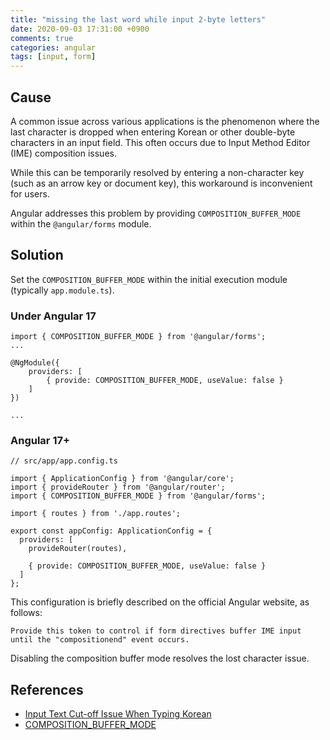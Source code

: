 ```yaml
---
title: "missing the last word while input 2-byte letters"
date: 2020-09-03 17:31:00 +0900
comments: true
categories: angular
tags: [input, form]
---
```




## Cause

A common issue across various applications is the phenomenon where the last character is dropped when entering Korean or other double-byte characters in an input field.  This often occurs due to Input Method Editor (IME) composition issues.

While this can be temporarily resolved by entering a non-character key (such as an arrow key or document key), this workaround is inconvenient for users.

Angular addresses this problem by providing `COMPOSITION_BUFFER_MODE` within the `@angular/forms` module.

## Solution

Set the `COMPOSITION_BUFFER_MODE` within the initial execution module (typically `app.module.ts`).

### Under Angular 17
```tsx
import { COMPOSITION_BUFFER_MODE } from '@angular/forms';
...

@NgModule({
    providers: [
        { provide: COMPOSITION_BUFFER_MODE, useValue: false }
    ]
})

...
```

### Angular 17+
```tsx
// src/app/app.config.ts

import { ApplicationConfig } from '@angular/core';
import { provideRouter } from '@angular/router';
import { COMPOSITION_BUFFER_MODE } from '@angular/forms';

import { routes } from './app.routes';

export const appConfig: ApplicationConfig = {
  providers: [
    provideRouter(routes),

    { provide: COMPOSITION_BUFFER_MODE, useValue: false }
  ]
};
```

This configuration is briefly described on the official Angular website, as follows:

```
Provide this token to control if form directives buffer IME input until the "compositionend" event occurs.
```

Disabling the composition buffer mode resolves the lost character issue.

## References

- [Input Text Cut-off Issue When Typing Korean](https://gogomalibu.tistory.com/151?category=851911)
- [COMPOSITION_BUFFER_MODE](https://angular.io/api/forms/COMPOSITION_BUFFER_MODE)